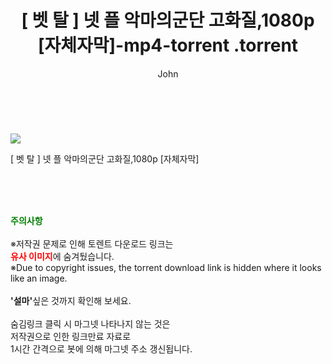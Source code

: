 ﻿---
layout: post
title:  "                   [ 벳 탈 ] 넷 플 악마의군단 고화질,1080p [자체자막]-mp4-torrent                .torrent"
author: John
categories: [ 영화 ]
tags: [  ]
image: https://torrentrj57.com/uploadfile/full/107e3b81bfd97cb43f70aaa0fb74bf27ae72147a.jpg 
description: "                   [ 벳 탈 ] 넷 플 악마의군단 고화질,1080p [자체자막]-mp4-torrent                 torrent 정보 공유"
toc: true
toc_sticky: true
---

<br>
<p><img src="https://torrentrj57.com/uploadfile/full/107e3b81bfd97cb43f70aaa0fb74bf27ae72147a.jpg"/></p>
 [ 벳 탈 ] 넷 플 악마의군단 고화질,1080p [자체자막]  
    
<br><br><br>
<p data-ke-size="size16"><b><span style="color: green;">주의사항</span></b><br /><br />※저작권 문제로 인해 토렌트 다운로드 링크는<br /><b><span style="color: red;">유사 이미지</span></b>에 숨겨뒀습니다.<br />※Due to copyright issues, the torrent download link is hidden where it looks like an image.<br /><br /><b>'설마'</b>싶은 것까지 확인해 보세요.<br /><br />숨김링크 클릭 시 마그넷 나타나지 않는 것은<br />저작권으로 인한 링크만료 자료로<br />1시간 간격으로 봇에 의해 마그넷 주소 갱신됩니다.</p>
